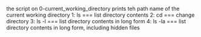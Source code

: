 the script on 0-current_working_directory prints teh path name of the current working directory 
1: ls === list directory contents
2: cd === change directory
3: ls -l === list directory contents in long form
4: ls -la === list directory contents in long form, including hidden files
 
